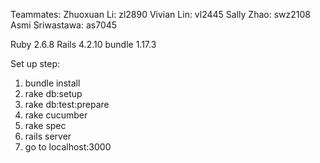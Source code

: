 Teammates:
Zhuoxuan Li: zl2890
Vivian Lin: vl2445
Sally Zhao: swz2108
Asmi Sriwastawa: as7045


Ruby 2.6.8
Rails 4.2.10
bundle 1.17.3

Set up step:
1. bundle install
2. rake db:setup
3. rake db:test:prepare
4. rake cucumber
5. rake spec
6. rails server
7. go to localhost:3000
